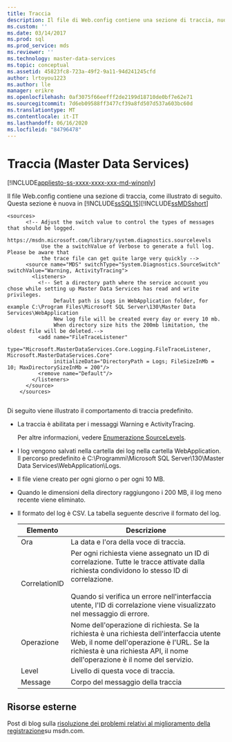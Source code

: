 ```yaml
---
title: Traccia
description: Il file di Web.config contiene una sezione di traccia, nuova SQL Server Master Data Services 2016. Informazioni sul comportamento di traccia predefinito.
ms.custom: ''
ms.date: 03/14/2017
ms.prod: sql
ms.prod_service: mds
ms.reviewer: ''
ms.technology: master-data-services
ms.topic: conceptual
ms.assetid: 45823fc8-723a-49f2-9a11-94d241245cfd
author: lrtoyou1223
ms.author: lle
manager: erikre
ms.openlocfilehash: 0af3075f66eefff2de2199d18710de0bf7e62e71
ms.sourcegitcommit: 7d6eb09588ff3477cf39a8fd507d537a603bc60d
ms.translationtype: MT
ms.contentlocale: it-IT
ms.lasthandoff: 06/16/2020
ms.locfileid: "84796478"
---
```

# <a name="tracing-master-data-services"></a>Traccia (Master Data Services)

[!INCLUDE[appliesto-ss-xxxx-xxxx-xxx-md-winonly](../includes/appliesto-ss-xxxx-xxxx-xxx-md-winonly.md)]

  Il file Web.config contiene una sezione di traccia, come illustrato di seguito. Questa sezione è nuova in [!INCLUDE[ssSQL15](../includes/sssql15-md.md)][!INCLUDE[ssMDSshort](../includes/ssmdsshort-md.md)]  
  
```  
<sources>  
      <!-- Adjust the switch value to control the types of messages that should be logged.   
           https://msdn.microsoft.com/library/system.diagnostics.sourcelevels  
           Use the a switchValue of Verbose to generate a full log. Please be aware that   
           the trace file can get quite large very quickly -->  
      <source name="MDS" switchType="System.Diagnostics.SourceSwitch" switchValue="Warning, ActivityTracing">  
        <listeners>  
          <!-- Set a directory path where the service account you chose while setting up Master Data Services has read and write privileges.  
               Default path is Logs in WebApplication folder, for example C:\Program Files\Microsoft SQL Server\130\Master Data Services\WebApplication  
               New log file will be created every day or every 10 mb.  
               When directory size hits the 200mb limitation, the oldest file will be deleted.-->  
          <add name="FileTraceListener"  
               type="Microsoft.MasterDataServices.Core.Logging.FileTraceListener, Microsoft.MasterDataServices.Core"   
               initializeData="DirectoryPath = Logs; FileSizeInMb = 10; MaxDirectorySizeInMb = 200"/>  
          <remove name="Default"/>  
        </listeners>  
      </source>  
    </sources>  
  
```  
  
 Di seguito viene illustrato il comportamento di traccia predefinito.  
  
-   La traccia è abilitata per i messaggi Warning e ActivityTracing.  
  
     Per altre informazioni, vedere [Enumerazione SourceLevels](https://msdn.microsoft.com/library/system.diagnostics.sourcelevels).  
  
-   I log vengono salvati nella cartella dei log nella cartella WebApplication. Il percorso predefinito è C:\Programmi\Microsoft SQL Server\130\Master Data Services\WebApplication\Logs.  
  
-   Il file viene creato per ogni giorno o per ogni 10 MB.  
  
-   Quando le dimensioni della directory raggiungono i 200 MB, il log meno recente viene eliminato.  
  
-   Il formato del log è CSV. La tabella seguente descrive il formato del log.  
  
    |Elemento|Descrizione|  
    |-------------|-----------------|  
    |Ora|La data e l'ora della voce di traccia.|  
    |CorrelationID|Per ogni richiesta viene assegnato un ID di correlazione. Tutte le tracce attivate dalla richiesta condividono lo stesso ID di correlazione.<br /><br /> Quando si verifica un errore nell'interfaccia utente, l'ID di correlazione viene visualizzato nel messaggio di errore.|  
    |Operazione|Nome dell'operazione di richiesta. Se la richiesta è una richiesta dell'interfaccia utente Web, il nome dell'operazione è l'URL. Se la richiesta è una richiesta API, il nome dell'operazione è il nome del servizio.|  
    |Level|Livello di questa voce di traccia.|  
    |Message|Corpo del messaggio della traccia|  
  
## <a name="external-resources"></a>Risorse esterne  
 Post di blog sulla [risoluzione dei problemi relativi al miglioramento della registrazione](https://go.microsoft.com/fwlink/p/?LinkId=615377)su msdn.com.  
  
  
